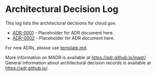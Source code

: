 # Architectural Decision Log

This log lists the architectural decisions for cloud.gov. 

- [ADR-0001](#) - Placeholder for ADR document here.
- [ADR-0002](#) - Placeholder for ADR document here.

For new ADRs, please use [template.md](template.md).

More information on MADR is available at <https://adr.github.io/madr/>.
General information about architectural decision records is available at <https://adr.github.io/>.